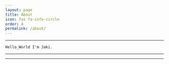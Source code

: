 ```yaml
---
layout: page
title: About
icon: fas fa-info-circle
order: 4
permalink: /about/
---
```

---

`Hello_World I'm Jaki.`

---
---
